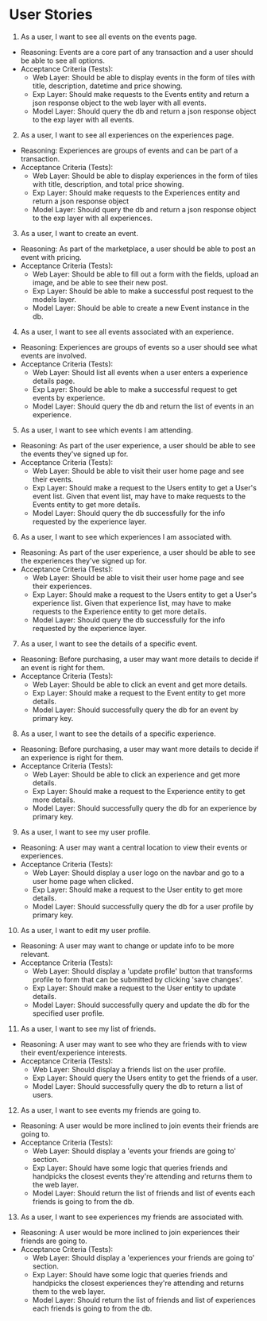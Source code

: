 # User Stories
1. As a user, I want to see all events on the events page.
  * Reasoning: Events are a core part of any transaction and a user should be able to see all options.
  * Acceptance Criteria (Tests):
    * Web Layer: Should be able to display events in the form of tiles with title, description, datetime and price showing.
    * Exp Layer: Should make requests to the Events entity and return a json response object to the web layer with all events.
    * Model Layer: Should query the db and return a json response object to the exp layer with all events.

2. As a user, I want to see all experiences on the experiences page.
  * Reasoning: Experiences are groups of events and can be part of a transaction.
  * Acceptance Criteria (Tests):
    * Web Layer: Should be able to display experiences in the form of tiles with title, description, and total price showing.
    * Exp Layer: Should make requests to the Experiences entity and return a json response object
    * Model Layer: Should query the db and return a json response object to the exp layer with all experiences.

3. As a user, I want to create an event.
  * Reasoning: As part of the marketplace, a user should be able to post an event with pricing.
  * Acceptance Criteria (Tests):
    * Web Layer: Should be able to fill out a form with the fields, upload an image, and be able to see their new post. 
    * Exp Layer: Should be able to make a successful post request to the models layer. 
    * Model Layer: Should be able to create a new Event instance in the db.

4. As a user, I want to see all events associated with an experience.
  * Reasoning: Experiences are groups of events so a user should see what events are involved.
  * Acceptance Criteria (Tests):
    * Web Layer: Should list all events when a user enters a experience details page.
    * Exp Layer: Should be able to make a successful request to get events by experience.
    * Model Layer: Should query the db and return the list of events in an experience.

5. As a user, I want to see which events I am attending.
  * Reasoning: As part of the user experience, a user should be able to see the events they've signed up for.
  * Acceptance Criteria (Tests):
    * Web Layer: Should be able to visit their user home page and see their events.
    * Exp Layer: Should make a request to the Users entity to get a User's event list. Given that event list, may have to make requests to the Events entity to get more details.
    * Model Layer: Should query the db successfully for the info requested by the experience layer.

6. As a user, I want to see which experiences I am associated with.
  * Reasoning: As part of the user experience, a user should be able to see the experiences they've signed up for.
  * Acceptance Criteria (Tests):
    * Web Layer: Should be able to visit their user home page and see their experiences.
    * Exp Layer: Should make a request to the Users entity to get a User's experience list. Given that experience list, may have to make requests to the Experience entity to get more details.
    * Model Layer: Should query the db successfully for the info requested by the experience layer.

7. As a user, I want to see the details of a specific event.
  * Reasoning: Before purchasing, a user may want more details to decide if an event is right for them.
  * Acceptance Criteria (Tests):
    * Web Layer: Should be able to click an event and get more details.
    * Exp Layer: Should make a request to the Event entity to get more details.
    * Model Layer: Should successfully query the db for an event by primary key.

8. As a user, I want to see the details of a specific experience.
  * Reasoning: Before purchasing, a user may want more details to decide if an experience is right for them.
  * Acceptance Criteria (Tests):
    * Web Layer: Should be able to click an experience and get more details.
    * Exp Layer: Should make a request to the Experience entity to get more details.
    * Model Layer: Should successfully query the db for an experience by primary key.

9. As a user, I want to see my user profile.
  * Reasoning: A user may want a central location to view their events or experiences.
  * Acceptance Criteria (Tests):
    * Web Layer: Should display a user logo on the navbar and go to a user home page when clicked.
    * Exp Layer: Should make a request to the User entity to get more details.
    * Model Layer: Should successfully query the db for a user profile by primary key.

10. As a user, I want to edit my user profile.
  * Reasoning: A user may want to change or update info to be more relevant.
  * Acceptance Criteria (Tests):
    * Web Layer: Should display a 'update profile' button that transforms profile to form that can be submitted by clicking 'save changes'.
    * Exp Layer: Should make a request to the User entity to update details.
    * Model Layer: Should successfully query and update the db for the specified user profile.

11. As a user, I want to see my list of friends.
  * Reasoning: A user may want to see who they are friends with to view their event/experience interests.
  * Acceptance Criteria (Tests):
    * Web Layer: Should display a friends list on the user profile.
    * Exp Layer: Should query the Users entity to get the friends of a user.
    * Model Layer: Should successfully query the db to return a list of users.

12. As a user, I want to see events my friends are going to.
  * Reasoning: A user would be more inclined to join events their friends are going to. 
  * Acceptance Criteria (Tests):
    * Web Layer: Should display a 'events your friends are going to' section.
    * Exp Layer: Should have some logic that queries friends and handpicks the closest events they're attending and returns them to the web layer.
    * Model Layer: Should return the list of friends and list of events each friends is going to from the db.

13. As a user, I want to see experiences my friends are associated with.
  * Reasoning: A user would be more inclined to join experiences their friends are going to. 
  * Acceptance Criteria (Tests):
    * Web Layer: Should display a 'experiences your friends are going to' section.
    * Exp Layer: Should have some logic that queries friends and handpicks the closest experiences they're attending and returns them to the web layer.
    * Model Layer: Should return the list of friends and list of experiences each friends is going to from the db.
